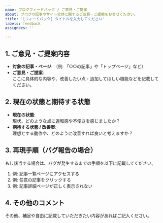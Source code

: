 ```yaml
---
name: ブログフィードバック / ご意見・ご提案
about: ブログの記事やサイト全体に関するご意見・ご提案をお寄せください。
title: '[フィードバック] タイトルを入力してください'
labels: feedback
assignees: ''

---
```


## 1. ご意見・ご提案内容
- **対象の記事・ページ**: （例: 「○○の記事」や「トップページ」など）
- **ご意見・ご提案**:  
  ここに具体的な内容や、改善したい点・追加してほしい機能などを記載してください。

## 2. 現在の状態と期待する状態
- **現在の状態**:  
  現状、どのような点に違和感や不便さを感じましたか？
- **期待する状態 / 改善案**:  
  理想とする動作や、どのように改善すれば良いと考えますか？

## 3. 再現手順（バグ報告の場合）
もし該当する場合は、バグが発生するまでの手順を以下に記載してください。
1. 例: 記事一覧ページにアクセスする
2. 例: 任意の記事をクリックする
3. 例: 記事詳細ページが正しく表示されない

## 4. その他のコメント
その他、補足や自由に記載していただきたい内容があればご記入ください。
